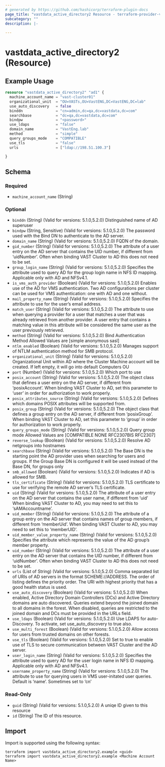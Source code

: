 ```yaml
---
# generated by https://github.com/hashicorp/terraform-plugin-docs
page_title: "vastdata_active_directory2 Resource - terraform-provider-vastdata"
subcategory: ""
description: |-
  
---
```


# vastdata_active_directory2 (Resource)



## Example Usage

```terraform
resource "vastdata_active_directory2" "ad1" {
  machine_account_name = "vast-cluster01"
  organizational_unit  = "OU=VASTs,OU=VastENG,DC=VastENG,DC=lab"
  use_auto_discovery   = false
  binddn               = "cn=admin,dc=qa,dc=vastdata,dc=com"
  searchbase           = "dc=qa,dc=vastdata,dc=com"
  bindpw               = "<password>"
  use_ldaps            = "false"
  domain_name          = "VastEng.lab"
  method               = "simple"
  query_groups_mode    = "COMPATIBLE"
  use_tls              = "false"
  urls                 = ["ldap://198.51.100.3"]

}
```

<!-- schema generated by tfplugindocs -->
## Schema

### Required

- `machine_account_name` (String)

### Optional

- `binddn` (String) (Valid for versions: 5.1.0,5.2.0) Distinguished name of AD superuser
- `bindpw` (String, Sensitive) (Valid for versions: 5.1.0,5.2.0) The password used with the Bind DN to authenticate to the AD server.
- `domain_name` (String) (Valid for versions: 5.1.0,5.2.0) FQDN of the domain.
- `gid_number` (String) (Valid for versions: 5.1.0,5.2.0) The attribute of a user entry on the AD server that contains the UID number, if different from ‘uidNumber’. Often when binding VAST Cluster to AD this does not need to be set.
- `group_login_name` (String) (Valid for versions: 5.1.0,5.2.0) Specifies the attribute used to query AD for the group login name in NFS ID mapping. Applicable only with AD and NFSv4.1.
- `is_vms_auth_provider` (Boolean) (Valid for versions: 5.1.0,5.2.0) Enables use of the AD for VMS authentication. Two AD configurations per cluster can be used for VMS authentication: one with AD and one without.
- `mail_property_name` (String) (Valid for versions: 5.1.0,5.2.0) Specifies the attribute to use for the user’s email address.
- `match_user` (String) (Valid for versions: 5.1.0,5.2.0) The attribute to use when querying a provider for a user that matches a user that was already retrieved from another provider. A user entry that contains a matching value in this attribute will be considered the same user as the user previously retrieved.
- `method` (String) (Valid for versions: 5.1.0,5.2.0) Bind Authentication Method Allowed Values are [simple anonymous sasl]
- `ntlm_enabled` (Boolean) (Valid for versions: 5.1.0,5.2.0) Manages support of NTLM authentication method for SMB protocol.
- `organizational_unit` (String) (Valid for versions: 5.1.0,5.2.0) Organizational Unit within AD where the Cluster Machine account will be created. If left empty, it will go into default Computers OU
- `port` (Number) (Valid for versions: 5.1.0,5.2.0) Which port to use
- `posix_account` (String) (Valid for versions: 5.1.0,5.2.0) The object class that defines a user entry on the AD server, if different from ‘posixAccount’. When binding VAST Cluster to AD, set this parameter to ‘user’ in order for authorization to work properly.
- `posix_attributes_source` (String) (Valid for versions: 5.1.0,5.2.0) Defines which domains POSIX attributes will be supported from.
- `posix_group` (String) (Valid for versions: 5.1.0,5.2.0)  The object class that defines a group entry on the AD server, if different from ‘posixGroup’. When binding VAST Cluster to AD, set this parameter to ‘group’ in order for authorization to work properly.
- `query_groups_mode` (String) (Valid for versions: 5.1.0,5.2.0) Query group mode Allowed Values are [COMPATIBLE NONE RFC2307BIS RFC2307]
- `reverse_lookup` (Boolean) (Valid for versions: 5.1.0,5.2.0) Resolve AD netgroups into hostnames
- `searchbase` (String) (Valid for versions: 5.1.0,5.2.0) The Base DN is the starting point the AD provider uses when searching for users and groups. If the Group Base DN is configured it will be used instead of the Base DN, for groups only
- `smb_allowed` (Boolean) (Valid for versions: 5.1.0,5.2.0) Indicates if AD is allowed for SMB.
- `tls_certificate` (String) (Valid for versions: 5.1.0,5.2.0) TLS certificate to use for verifying the remote AD server’s TLS certificate.
- `uid` (String) (Valid for versions: 5.1.0,5.2.0) The attribute of a user entry on the AD server that contains the user name, if different from ‘uid’ When binding VAST Cluster to AD, you may need to set this to ‘sAMAccountname’.
- `uid_member` (String) (Valid for versions: 5.1.0,5.2.0) The attribute of a group entry on the AD server that contains names of group members, if different from ‘memberUid’. When binding VAST Cluster to AD, you may need to set this to ‘memberUID’.
- `uid_member_value_property_name` (String) (Valid for versions: 5.1.0,5.2.0) Specifies the attribute which represents the value of the AD group’s member property.
- `uid_number` (String) (Valid for versions: 5.1.0,5.2.0) The attribute of a user entry on the AD server that contains the UID number, if different from ‘uidNumber’. Often when binding VAST Cluster to AD this does not need to be set.
- `urls` (List of String) (Valid for versions: 5.1.0,5.2.0) Comma separated list of URIs of AD servers in the format SCHEME://ADDRESS. The order of listing defines the priority order. The URI with highest priority that has a good health status is used.
- `use_auto_discovery` (Boolean) (Valid for versions: 5.1.0,5.2.0) When enabled, Active Directory Domain Controllers (DCs) and Active Directory domains are auto discovered. Queries extend beyond the joined domain to all domains in the forest. When disabled, queries are restricted to the joined domain and DCs must be provided in the URLs field.
- `use_ldaps` (Boolean) (Valid for versions: 5.1.0,5.2.0) Use LDAPS for auto-Discovery. To activate, set use_auto_discovery to true also.
- `use_multi_forest` (Boolean) (Valid for versions: 5.1.0,5.2.0) Allow access for users from trusted domains on other forests.
- `use_tls` (Boolean) (Valid for versions: 5.1.0,5.2.0) Set to true to enable use of TLS to secure communication between VAST Cluster and the AD server.
- `user_login_name` (String) (Valid for versions: 5.1.0,5.2.0) Specifies the attribute used to query AD for the user login name in NFS ID mapping. Applicable only with AD and NFSv4.1.
- `username_property_name` (String) (Valid for versions: 5.1.0,5.2.0) The attribute to use for querying users in VMS user-initated user queries. Default is ‘name’. Sometimes set to ‘cn’

### Read-Only

- `guid` (String) (Valid for versions: 5.1.0,5.2.0) A uniqe ID given to this resource
- `id` (String) The ID of this resource.

## Import

Import is supported using the following syntax:

```shell
terraform import vastdata_active_directory2.example <guid>
terraform import vastdata_active_directory2.example <Machine Account Name>
```
